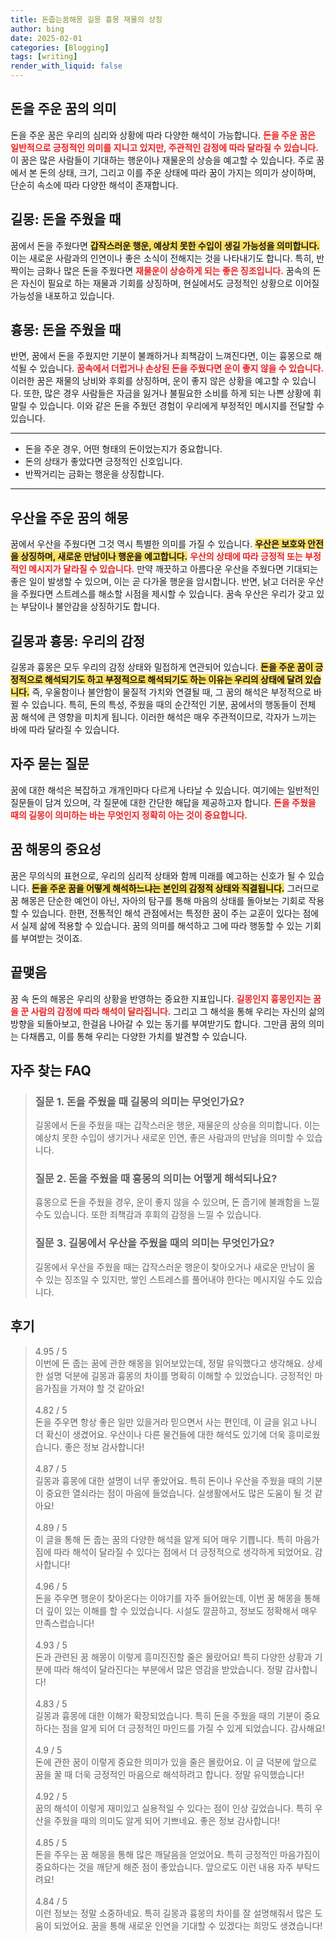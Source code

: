 ```yaml
---
title: 돈줍는꿈해몽 길몽 흉몽 재물의 상징
author: bing
date: 2025-02-01
categories: [Blogging]
tags: [writing]
render_with_liquid: false
---
```



<h2 id='돈을 주운 꿈의 의미'>돈을 주운 꿈의 의미</h2>

<p>돈을 주운 꿈은 우리의 심리와 상황에 따라 다양한 해석이 가능합니다. <b><span style="color: #ee2323;">돈을 주운 꿈은 일반적으로 긍정적인 의미를 지니고 있지만, 주관적인 감정에 따라 달라질 수 있습니다.</span></b> 이 꿈은 많은 사람들이 기대하는 행운이나 재물운의 상승을 예고할 수 있습니다. 주로 꿈에서 본 돈의 상태, 크기, 그리고 이를 주운 상태에 따라 꿈이 가지는 의미가 상이하며, 단순히 속소에 따라 다양한 해석이 존재합니다.</p>

<h2 id='길몽: 돈을 주웠을 때'>길몽: 돈을 주웠을 때</h2>

<p>꿈에서 돈을 주웠다면 <b><span style="background-color: #ffe066;">갑작스러운 행운, 예상치 못한 수입이 생길 가능성을 의미합니다.</span></b> 이는 새로운 사람과의 인연이나 좋은 소식이 전해지는 것을 나타내기도 합니다. 특히, 반짝이는 금화나 많은 돈을 주웠다면 <b><span style="color: #ee2323;">재물운이 상승하게 되는 좋은 징조입니다.</span></b> 꿈속의 돈은 자신이 필요로 하는 재물과 기회를 상징하며, 현실에서도 긍정적인 상황으로 이어질 가능성을 내포하고 있습니다.</p>

<h2 id='흉몽: 돈을 주웠을 때'>흉몽: 돈을 주웠을 때</h2>

<p>반면, 꿈에서 돈을 주웠지만 기분이 불쾌하거나 죄책감이 느껴진다면, 이는 흉몽으로 해석될 수 있습니다. <b><span style="color: #ee2323;">꿈속에서 더럽거나 손상된 돈을 주웠다면 운이 좋지 않을 수 있습니다.</span></b> 이러한 꿈은 재물의 낭비와 후회를 상징하며, 운이 좋지 않은 상황을 예고할 수 있습니다. 또한, 많은 경우 사람들은 자금을 잃거나 불필요한 소비를 하게 되는 나쁜 상황에 휘말릴 수 있습니다. 이와 같은 돈을 주웠던 경험이 우리에게 부정적인 메시지를 전달할 수 있습니다.</p>

<hr />

<ul>
    <li>돈을 주운 경우, 어떤 형태의 돈이었는지가 중요합니다.</li>
    <li>돈의 상태가 좋았다면 긍정적인 신호입니다.</li>
    <li>반짝거리는 금화는 행운을 상징합니다.</li>
</ul>

<hr />

<h2 id='우산을 주운 꿈의 해몽'>우산을 주운 꿈의 해몽</h2>

<p>꿈에서 우산을 주웠다면 그것 역시 특별한 의미를 가질 수 있습니다. <b><span style="background-color: #ffe066;">우산은 보호와 안전을 상징하며, 새로운 만남이나 행운을 예고합니다.</span></b> <b><span style="color: #ee2323;">우산의 상태에 따라 긍정적 또는 부정적인 메시지가 달라질 수 있습니다.</span></b> 만약 깨끗하고 아름다운 우산을 주웠다면 기대되는 좋은 일이 발생할 수 있으며, 이는 곧 다가올 행운을 암시합니다. 반면, 낡고 더러운 우산을 주웠다면 스트레스를 해소할 시점을 제시할 수 있습니다. 꿈속 우산은 우리가 갖고 있는 부담이나 불안감을 상징하기도 합니다.</p>

<h2 id='길몽과 흉몽: 우리의 감정'>길몽과 흉몽: 우리의 감정</h2>

<p>길몽과 흉몽은 모두 우리의 감정 상태와 밀접하게 연관되어 있습니다. <b><span style="background-color: #ffe066;">돈을 주운 꿈이 긍정적으로 해석되기도 하고 부정적으로 해석되기도 하는 이유는 우리의 상태에 달려 있습니다.</span></b> 즉, 우울함이나 불안함이 물질적 가치와 연결될 때, 그 꿈의 해석은 부정적으로 바뀔 수 있습니다. 특히, 돈의 특성, 주웠을 때의 순간적인 기분, 꿈에서의 행동들이 전체 꿈 해석에 큰 영향을 미치게 됩니다. 이러한 해석은 매우 주관적이므로, 각자가 느끼는 바에 따라 달라질 수 있습니다.</p>

<h2 id='자주 묻는 질문'>자주 묻는 질문</h2>

<p>꿈에 대한 해석은 복잡하고 개개인마다 다르게 나타날 수 있습니다. 여기에는 일반적인 질문들이 담겨 있으며, 각 질문에 대한 간단한 해답을 제공하고자 합니다. <b><span style="color: #ee2323;">돈을 주웠을 때의 길몽이 의미하는 바는 무엇인지 정확히 아는 것이 중요합니다.</span></b></p>

<h2 id='꿈 해몽의 중요성'>꿈 해몽의 중요성</h2>

<p>꿈은 무의식의 표현으로, 우리의 심리적 상태와 함께 미래를 예고하는 신호가 될 수 있습니다. <b><span style="background-color: #ffe066;">돈을 주운 꿈을 어떻게 해석하느냐는 본인의 감정적 상태와 직결됩니다.</span></b> 그러므로 꿈 해몽은 단순한 예언이 아닌, 자아의 탐구를 통해 마음의 상태를 돌아보는 기회로 작용할 수 있습니다. 한편, 전통적인 해석 관점에서는 특정한 꿈이 주는 교훈이 있다는 점에서 실제 삶에 적용할 수 있습니다. 꿈의 의미를 해석하고 그에 따라 행동할 수 있는 기회를 부여받는 것이죠.</p>

<h2 id='끝맺음'>끝맺음</h2>

<p>꿈 속 돈의 해몽은 우리의 상황을 반영하는 중요한 지표입니다. <b><span style="color: #ee2323;">길몽인지 흉몽인지는 꿈을 꾼 사람의 감정에 따라 해석이 달라집니다.</span></b> 그리고 그 해석을 통해 우리는 자신의 삶의 방향을 되돌아보고, 한걸음 나아갈 수 있는 동기를 부여받기도 합니다. 그만큼 꿈의 의미는 다채롭고, 이를 통해 우리는 다양한 가치를 발견할 수 있습니다.</p>


<h2 id='자주_찾는_FAQ'>자주 찾는 FAQ</h2>
<div itemscope="" itemtype="https://schema.org/FAQPage"> 
<blockquote> 
<div itemscope="" itemprop="mainEntity" itemtype="https://schema.org/Question"> 
<h3 itemprop="name">질문 1. 돈을 주웠을 때 길몽의 의미는 무엇인가요?</h3> 
<div itemscope="" itemprop="acceptedAnswer" itemtype="https://schema.org/Answer"> 
<span itemprop="text"> 
<p>길몽에서 돈을 주웠을 때는 갑작스러운 행운, 재물운의 상승을 의미합니다. 이는 예상치 못한 수입이 생기거나 새로운 인연, 좋은 사람과의 만남을 의미할 수 있습니다.</p> 
</span> 
</div> 
</div> 
<div itemscope="" itemprop="mainEntity" itemtype="https://schema.org/Question"> 
<h3 itemprop="name">질문 2. 돈을 주웠을 때 흉몽의 의미는 어떻게 해석되나요?</h3> 
<div itemscope="" itemprop="acceptedAnswer" itemtype="https://schema.org/Answer"> 
<span itemprop="text"> 
<p>흉몽으로 돈을 주웠을 경우, 운이 좋지 않을 수 있으며, 돈 줍기에 불쾌함을 느낄 수도 있습니다. 또한 죄책감과 후회의 감정을 느낄 수 있습니다.</p> 
</span> 
</div> 
</div> 
<div itemscope="" itemprop="mainEntity" itemtype="https://schema.org/Question"> 
<h3 itemprop="name">질문 3. 길몽에서 우산을 주웠을 때의 의미는 무엇인가요?</h3> 
<div itemscope="" itemprop="acceptedAnswer" itemtype="https://schema.org/Answer"> 
<span itemprop="text"> 
<p>길몽에서 우산을 주웠을 때는 갑작스러운 행운이 찾아오거나 새로운 만남이 올 수 있는 징조일 수 있지만, 쌓인 스트레스를 풀어내야 한다는 메시지일 수도 있습니다.</p> 
</span> 
</div> 
</div> 
</blockquote> 
</div>
<h2 id='후기'>후기</h2>
<div itemscope itemtype="https://schema.org/Product">
  <blockquote>
  <div itemprop="review" itemscope itemtype="https://schema.org/Review">
      <div itemprop="reviewRating" itemscope itemtype="https://schema.org/Rating"> <span itemprop="ratingValue">4.95</span> / <span itemprop="bestRating">5</span> </div>
      <span itemprop="reviewBody">이번에 돈 줍는 꿈에 관한 해몽을 읽어보았는데, 정말 유익했다고 생각해요. 상세한 설명 덕분에 길몽과 흉몽의 차이를 명확히 이해할 수 있었습니다. 긍정적인 마음가짐을 가져야 할 것 같아요!</span>
  </div>
  <br>
  <div itemprop="review" itemscope itemtype="https://schema.org/Review">
      <div itemprop="reviewRating" itemscope itemtype="https://schema.org/Rating"> <span itemprop="ratingValue">4.82</span> / <span itemprop="bestRating">5</span> </div>
      <span itemprop="reviewBody">돈을 주우면 항상 좋은 일만 있을거라 믿으면서 사는 편인데, 이 글을 읽고 나니 더 확신이 생겼어요. 우산이나 다른 물건들에 대한 해석도 있기에 더욱 흥미로웠습니다. 좋은 정보 감사합니다!</span>
  </div>
  <br>
  <div itemprop="review" itemscope itemtype="https://schema.org/Review">
      <div itemprop="reviewRating" itemscope itemtype="https://schema.org/Rating"> <span itemprop="ratingValue">4.87</span> / <span itemprop="bestRating">5</span> </div>
      <span itemprop="reviewBody">길몽과 흉몽에 대한 설명이 너무 좋았어요. 특히 돈이나 우산을 주웠을 때의 기분이 중요한 열쇠라는 점이 마음에 들었습니다. 실생활에서도 많은 도움이 될 것 같아요!</span>
  </div>
  <br>
  <div itemprop="review" itemscope itemtype="https://schema.org/Review">
      <div itemprop="reviewRating" itemscope itemtype="https://schema.org/Rating"> <span itemprop="ratingValue">4.89</span> / <span itemprop="bestRating">5</span> </div>
      <span itemprop="reviewBody">이 글을 통해 돈 줍는 꿈의 다양한 해석을 알게 되어 매우 기쁩니다. 특히 마음가짐에 따라 해석이 달라질 수 있다는 점에서 더 긍정적으로 생각하게 되었어요. 감사합니다!</span>
  </div>
  <br>
  <div itemprop="review" itemscope itemtype="https://schema.org/Review">
      <div itemprop="reviewRating" itemscope itemtype="https://schema.org/Rating"> <span itemprop="ratingValue">4.96</span> / <span itemprop="bestRating">5</span> </div>
      <span itemprop="reviewBody">돈을 주우면 행운이 찾아온다는 이야기를 자주 들어왔는데, 이번 꿈 해몽을 통해 더 깊이 있는 이해를 할 수 있었습니다. 시설도 깔끔하고, 정보도 정확해서 매우 만족스럽습니다!</span>
  </div>
  <br>
  <div itemprop="review" itemscope itemtype="https://schema.org/Review">
      <div itemprop="reviewRating" itemscope itemtype="https://schema.org/Rating"> <span itemprop="ratingValue">4.93</span> / <span itemprop="bestRating">5</span> </div>
      <span itemprop="reviewBody">돈과 관련된 꿈 해몽이 이렇게 흥미진진할 줄은 몰랐어요! 특히 다양한 상황과 기분에 따라 해석이 달라진다는 부분에서 많은 영감을 받았습니다. 정말 감사합니다!</span>
  </div>
  <br>
  <div itemprop="review" itemscope itemtype="https://schema.org/Review">
      <div itemprop="reviewRating" itemscope itemtype="https://schema.org/Rating"> <span itemprop="ratingValue">4.83</span> / <span itemprop="bestRating">5</span> </div>
      <span itemprop="reviewBody">길몽과 흉몽에 대한 이해가 확장되었습니다. 특히 돈을 주웠을 때의 기분이 중요하다는 점을 알게 되어 더 긍정적인 마인드를 가질 수 있게 되었습니다. 감사해요!</span>
  </div>
  <br>
  <div itemprop="review" itemscope itemtype="https://schema.org/Review">
      <div itemprop="reviewRating" itemscope itemtype="https://schema.org/Rating"> <span itemprop="ratingValue">4.9</span> / <span itemprop="bestRating">5</span> </div>
      <span itemprop="reviewBody">돈에 관한 꿈이 이렇게 중요한 의미가 있을 줄은 몰랐어요. 이 글 덕분에 앞으로 꿈을 꿀 때 더욱 긍정적인 마음으로 해석하려고 합니다. 정말 유익했습니다!</span>
  </div>
  <br>
  <div itemprop="review" itemscope itemtype="https://schema.org/Review">
      <div itemprop="reviewRating" itemscope itemtype="https://schema.org/Rating"> <span itemprop="ratingValue">4.92</span> / <span itemprop="bestRating">5</span> </div>
      <span itemprop="reviewBody">꿈의 해석이 이렇게 재미있고 실용적일 수 있다는 점이 인상 깊었습니다. 특히 우산을 주웠을 때의 의미도 알게 되어 기쁘네요. 좋은 정보 감사합니다!</span>
  </div>
  <br>
  <div itemprop="review" itemscope itemtype="https://schema.org/Review">
      <div itemprop="reviewRating" itemscope itemtype="https://schema.org/Rating"> <span itemprop="ratingValue">4.85</span> / <span itemprop="bestRating">5</span> </div>
      <span itemprop="reviewBody">돈을 주우는 꿈 해몽을 통해 많은 깨달음을 얻었어요. 특히 긍정적인 마음가짐이 중요하다는 것을 깨닫게 해준 점이 좋았습니다. 앞으로도 이런 내용 자주 부탁드려요!</span>
  </div>
  <br>
  <div itemprop="review" itemscope itemtype="https://schema.org/Review">
      <div itemprop="reviewRating" itemscope itemtype="https://schema.org/Rating"> <span itemprop="ratingValue">4.84</span> / <span itemprop="bestRating">5</span> </div>
      <span itemprop="reviewBody">이런 정보는 정말 소중하네요. 특히 길몽과 흉몽의 차이를 잘 설명해줘서 많은 도움이 되었어요. 꿈을 통해 새로운 인연을 기대할 수 있겠다는 희망도 생겼습니다!</span>
  </div>
  </blockquote>
</div>
